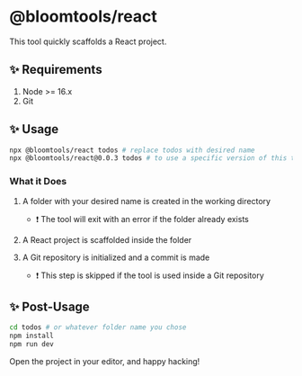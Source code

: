 # @bloomtools/react

This tool quickly scaffolds a React project.

## ✨ Requirements

1. Node >= 16.x
2. Git

## ✨ Usage

```bash
npx @bloomtools/react todos # replace todos with desired name
npx @bloomtools/react@0.0.3 todos # to use a specific version of this tool
```

### What it Does

1. A folder with your desired name is created in the working directory
    - ❗ The tool will exit with an error if the folder already exists

2. A React project is scaffolded inside the folder

3. A Git repository is initialized and a commit is made
    - ❗ This step is skipped if the tool is used inside a Git repository

## ✨ Post-Usage

```bash
cd todos # or whatever folder name you chose
npm install
npm run dev
```

Open the project in your editor, and happy hacking!
